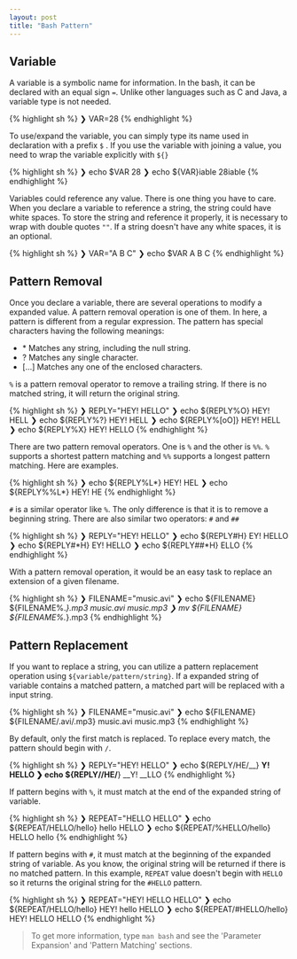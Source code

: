 ```yaml
---
layout: post
title: "Bash Pattern"
---
```


## Variable

A variable is a symbolic name for information. In the bash, it can be declared with an equal sign `=`. Unlike other languages such as C and Java, a variable type is not needed.

{% highlight sh %}
❯ VAR=28
{% endhighlight %}

To use/expand the variable, you can simply type its name used in declaration with a prefix `$` . If you use the variable with joining a value, you need to wrap the variable explicitly with `${}`

{% highlight sh %}
❯ echo $VAR
28
❯ echo ${VAR}iable
28iable
{% endhighlight %}

Variables could reference any value. There is one thing you have to care. When you declare a variable to reference a string, the string could have white spaces. To store the string and reference it properly, it is necessary to wrap with double quotes `""`. If a string doesn't have any white spaces, it is an optional.

{% highlight sh %}
❯ VAR="A B C"
❯ echo $VAR
A B C
{% endhighlight %}



## Pattern Removal

Once you declare a variable, there are several operations to modify a expanded value. A pattern removal operation is one of them. In here, a pattern is different from a regular expression. The pattern has special characters having the following meanings:

* \* Matches any string, including the null string.
* ? Matches any single character.
* [...] Matches any one of the enclosed characters.

`%` is a pattern removal operator to remove a trailing string. If there is no matched string, it will return the original string.

{% highlight sh %}
❯ REPLY="HEY! HELLO"
❯ echo ${REPLY%O}
HEY! HELL
❯ echo ${REPLY%?}
HEY! HELL
❯ echo ${REPLY%[oO]}
HEY! HELL
❯ echo ${REPLY%X}
HEY! HELLO
{% endhighlight %}

There are two pattern removal operators. One is `%` and the other is `%%`. `%` supports a shortest pattern matching and `%%` supports a longest pattern matching. Here are examples.

{% highlight sh %}
❯ echo ${REPLY%L*}
HEY! HEL
❯ echo ${REPLY%%L*}
HEY! HE
{% endhighlight %}

`#` is a similar operator like `%`. The only difference is that it is to remove a beginning string. There are also similar two operators: `#` and `##`

{% highlight sh %}
❯ REPLY="HEY! HELLO"
❯ echo ${REPLY#H}
EY! HELLO
❯ echo ${REPLY#*H}
EY! HELLO
❯ echo ${REPLY##*H}
ELLO
{% endhighlight %}

With a pattern removal operation, it would be an easy task to replace an extension of a given filename.

{% highlight sh %}
❯ FILENAME="music.avi"
❯ echo ${FILENAME} ${FILENAME%.*}.mp3
music.avi music.mp3
❯ mv ${FILENAME} ${FILENAME%.*}.mp3
{% endhighlight %}

## Pattern Replacement

If you want to replace a string, you can utilize a pattern replacement operation using `${variable/pattern/string}`. If a expanded string of variable contains a matched pattern, a matched part will be replaced with a input string.

{% highlight sh %}
❯ FILENAME="music.avi"
❯ echo ${FILENAME} ${FILENAME/.avi/.mp3}
music.avi music.mp3
{% endhighlight %}

By default, only the first match is replaced. To replace every match, the pattern should begin with `/`.

{% highlight sh %}
❯ REPLY="HEY! HELLO"
❯ echo ${REPLY/HE/__}
__Y! HELLO
❯ echo ${REPLY//HE/__}
__Y! __LLO
{% endhighlight %}

If pattern begins with `%`, it must match at the end of the expanded string of variable.

{% highlight sh %}
❯ REPEAT="HELLO HELLO"
❯ echo ${REPEAT/HELLO/hello}
hello HELLO
❯ echo ${REPEAT/%HELLO/hello}
HELLO hello
{% endhighlight %}

If pattern begins with `#`, it must match at the beginning of the expanded string of variable. As you know, the original string will be returned if there is no matched pattern. In this example, `REPEAT` value doesn't begin with `HELLO` so it returns the original string for the `#HELLO` pattern.

{% highlight sh %}
❯ REPEAT="HEY! HELLO HELLO"
❯ echo ${REPEAT/HELLO/hello}
HEY! hello HELLO
❯ echo ${REPEAT/#HELLO/hello}
HEY! HELLO HELLO
{% endhighlight %}

> To get more information, type `man bash` and see the 'Parameter Expansion' and 'Pattern Matching' sections.
